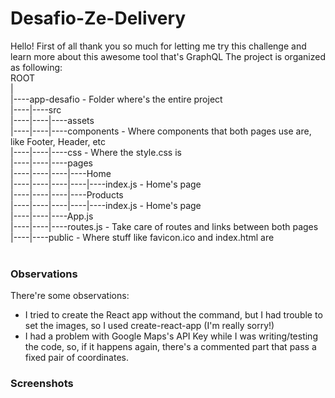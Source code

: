 # Desafio-Ze-Delivery

Hello! First of all thank you so much for letting me try this challenge and learn more about this awesome tool that's GraphQL
The project is organized as following:
 <br />
ROOT <br />
| <br />
|----app-desafio - Folder where's the entire project <br />
|----|----src <br />
|----|----|----assets <br />
|----|----|----components - Where components that both pages use are, like Footer, Header, etc <br />
|----|----|----css - Where the style.css is <br />
|----|----|----pages <br />
|----|----|----|----Home <br />
|----|----|----|----|----index.js - Home's page <br />
|----|----|----|----Products <br />
|----|----|----|----|----index.js - Home's page <br />
|----|----|----App.js <br />
|----|----|----routes.js - Take care of routes and links between both pages <br />
|----|----public - Where stuff like favicon.ico and index.html are <br />
 <br />
### **Observations**
There're some observations:
- I tried to create the React app without the command, but I had trouble to set the images, so I used create-react-app (I'm really sorry!)
- I had a problem with Google Maps's API Key while I was writing/testing the code, so, if it happens again, there's a commented part that pass a fixed pair of coordinates. 

### **Screenshots**

